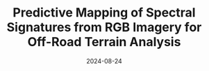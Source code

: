 ---
title: "Predictive Mapping of Spectral Signatures from RGB Imagery for Off-Road Terrain Analysis"
image: /images/publications/sarvesh_icraw.jpg
collection: publications
category: workshop
permalink: /publication/2024-09-01-ananya-RAL
# excerpt: 'This paper is about fixing template issue #693.'
date: 2024-08-24
venue: 'IEEE Conference on Robotics and Automation Workshop on Resilient Off-road Autonomy'
paperurl: 'https://arxiv.org/pdf/2405.04979'
citation: '<b>Sarvesh Prajapati</b>, Ananya Trivedi, Bruce Maxwell, Taşkin Padır'
code: 'https://github.com/prajapatisarvesh/EF-Net'
poster: /files/ICRA2024_Submission_13.pdf
# slidesurl: 'ab'
---
